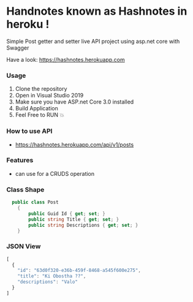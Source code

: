 # Handnotes known as Hashnotes in heroku !

Simple Post getter and setter live API project using asp.net core with Swagger

Have a look: https://hashnotes.herokuapp.com

### Usage
1. Clone the repository
2. Open in Visual Studio 2019
3. Make sure you have ASP.net Core 3.0 installed
4. Build Application
5. Feel Free to RUN 💥

### How to use API 
- https://hashnotes.herokuapp.com/api/v1/posts


### Features
- can use for a CRUDS operation

### Class Shape
```csharp
  public class Post
    {
        public Guid Id { get; set; }
        public string Title { get; set; }
        public string Descriptions { get; set; }
    }
  ```
### JSON View
```javascript
[
  {
    "id": "63d0f320-e36b-459f-8468-a545f600e275",
    "title": "Ki Obostha ??",
    "descriptions": "Valo"
  }
]
```
